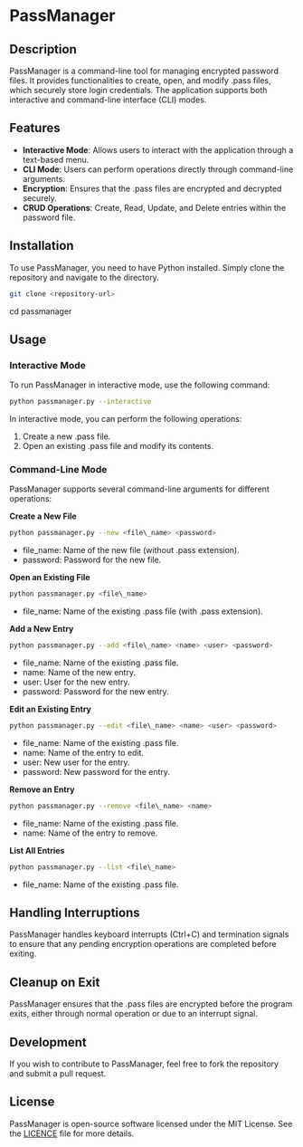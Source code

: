 # **PassManager**

## **Description**

PassManager is a command-line tool for managing encrypted password files. It provides functionalities to create, open, and modify .pass files, which securely store login credentials. The application supports both interactive and command-line interface (CLI) modes.

## **Features**

- **Interactive Mode**: Allows users to interact with the application through a text-based menu.
- **CLI Mode**: Users can perform operations directly through command-line arguments.
- **Encryption**: Ensures that the .pass files are encrypted and decrypted securely.
- **CRUD Operations**: Create, Read, Update, and Delete entries within the password file.

## **Installation**

To use PassManager, you need to have Python installed. Simply clone the repository and navigate to the directory.


```sh
git clone <repository-url>
```
cd passmanager

## **Usage**

### **Interactive Mode**

To run PassManager in interactive mode, use the following command:

```sh
python passmanager.py --interactive
```

In interactive mode, you can perform the following operations:

1. Create a new .pass file.
1. Open an existing .pass file and modify its contents.

### **Command-Line Mode**

PassManager supports several command-line arguments for different operations:

**Create a New File**

```sh
python passmanager.py --new <file\_name> <password>
```

- file\_name: Name of the new file (without .pass extension).
- password: Password for the new file.

**Open an Existing File**

```sh
python passmanager.py <file\_name>
```

- file\_name: Name of the existing .pass file (with .pass extension).

**Add a New Entry**

```sh
python passmanager.py --add <file\_name> <name> <user> <password>
```

- file\_name: Name of the existing .pass file.
- name: Name of the new entry.
- user: User for the new entry.
- password: Password for the new entry.

**Edit an Existing Entry**

```sh
python passmanager.py --edit <file\_name> <name> <user> <password>
```
- file\_name: Name of the existing .pass file.
- name: Name of the entry to edit.
- user: New user for the entry.
- password: New password for the entry.

**Remove an Entry**

```sh
python passmanager.py --remove <file\_name> <name>
```

- file\_name: Name of the existing .pass file.
- name: Name of the entry to remove.

**List All Entries**

```sh
python passmanager.py --list <file\_name>
```

- file\_name: Name of the existing .pass file.

## **Handling Interruptions**

PassManager handles keyboard interrupts (Ctrl+C) and termination signals to ensure that any pending encryption operations are completed before exiting.

## **Cleanup on Exit**

PassManager ensures that the .pass files are encrypted before the program exits, either through normal operation or due to an interrupt signal.

## **Development**

If you wish to contribute to PassManager, feel free to fork the repository and submit a pull request.

## **License**

PassManager is open-source software licensed under the MIT License. See the [LICENCE](./LICENCE.md)
 file for more details.

